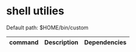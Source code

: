 # shell utilies

Default path: $HOME/bin/custom

| command | Description | Dependencies |
|:---|:---|:---|
